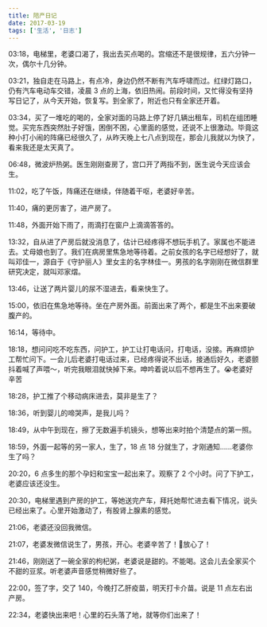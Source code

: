 ```yaml
---
title: 陪产日记
date: 2017-03-19
tags: ['生活', '日志']
---
```


03:18，电梯里，老婆口渴了，我出去买点喝的。宫缩还不是很规律，五六分钟一次，偶尔十几分钟。

03:21，独自走在马路上，有点冷，身边仍然不断有汽车呼啸而过。红绿灯路口，仍有汽车电动车交错，凌晨 3 点的上海，依旧热闹。前段时间，又忙得没有坚持写日记了，从今天开始，恢复写。到全家了，附近也只有全家还开着。

03:34，买了一堆吃的喝的，全家对面的马路上停了好几辆出租车，司机在组团睡觉。买完东西突然肚子好饿，困倒不困，心里面的感觉，还说不上很激动。毕竟这种小打小闹的阵痛已经很久了，从昨天晚上七八点到现在，那会儿我就以为快了，看来我还是太天真了。

06:48，微波炉热粥。医生刚刚查房了，宫口开了两指不到，医生说今天应该会生。

11:02，吃了午饭，阵痛还在继续，伴随着干呕，老婆好辛苦。

11:40，痛的更厉害了，进产房了。

11:48，外面开始下雨了，雨滴打在窗户上滴滴答答的。

13:32，自从进了产房后就没消息了，估计已经疼得不想玩手机了。家属也不能进去。丈母娘也到了。我们在病房里焦急地等待着。之前女孩的名字已经想好了，就叫邓佳一，源自于《守护丽人》里女主的名字林佳一。男孩的名字刚刚在微信群里研究决定，就叫邓家熠。

13:46，让送了两片婴儿的尿不湿进去，看来快生了。

15:00，依旧在焦急地等待。坐在产房外面。前面出来了两个，都是生不出来要破腹产的。

16:14，等待中。

18:18，想问问吃不吃东西，问护工，护工让打电话问，打电话，没接。再麻烦护工帮忙问下。一会儿后老婆打电话过来，已经疼得说不出话，接通后好久，老婆颤抖着喊了声喂～，听完我眼泪就快掉下来。呻吟着说以后不想再生了。😭老婆好辛苦

18:28，护工推了个移动病床进去，莫非是生了？

18:36，听到婴儿的啼哭声，是我儿吗？

18:49，从中午到现在，擦了无数遍手机镜头，想等出来时拍个清楚点的第一照。

18:59，外面一起等的另一家人，生了，18 点 18 分就生了，才刚通知……老婆你生了吗？

20:20，6 点多生的那个孕妇和宝宝一起出来了。观察了 2 个小时。问了下护工，老婆应该还没生。

20:30，电梯里遇到产房的护工，等她送完产车，拜托她帮忙进去看下情况，说头已经出来了。心里开始激动了，有股肾上腺素的感觉。

21:06，老婆还没回我微信。

21:07，老婆发微信说生了，男孩，开心。老婆辛苦了！💖放心了！

21:46，刚刚送了一碗全家的枸杞粥，老婆说是甜的。不能喝。这会儿去全家买个不甜的豆浆。听老婆声音感觉稍微好些了。

22:00，签了字，交了 140，今晚打乙肝疫苗，明天打卡介苗。说是 11 点左右出产房。

22:34，老婆快出来吧！心里的石头落了地，就等你们出来了！
